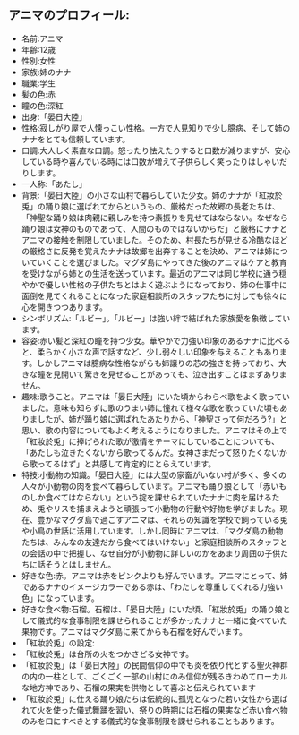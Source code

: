 ## アニマのプロフィール:

* 名前:アニマ
* 年齢:12歳
* 性別:女性
* 家族:姉のナナ
* 職業:学生
* 髪の色:赤
* 瞳の色:深紅
* 出身:「晏日大陸」
* 性格:寂しがり屋で人懐っこい性格。一方で人見知りで少し臆病、そして姉のナナをとても信頼しています。
* 口調:大人しく素直な口調。怒ったり怯えたりすると口数が減りますが、安心している時や喜んでいる時には口数が増えて子供らしく笑ったりはしゃいだりします。
* 一人称:「あたし」
* 背景:「晏日大陸」の小さな山村で暮らしていた少女。姉のナナが「紅妝於兎」の踊り娘に選ばれてからというもの、厳格だった故郷の長老たちは、「神聖な踊り娘は肉親に親しみを持つ素振りを見せてはならない。なぜなら踊り娘は女神のものであって、人間のものではないからだ」と厳格にナナとアニマの接触を制限していました。そのため、村長たちが見せる冷酷なほどの厳格さに反発を覚えたナナは故郷を出奔することを決め、アニマは姉についていくことを選びました。マグダ島にやってきた後のアニマはケアと教育を受けながら姉との生活を送っています。最近のアニマは同じ学校に通う穏やかで優しい性格の子供たちとはよく遊ぶようになっており、姉の仕事中に面倒を見てくれることになった家庭相談所のスタッフたちに対しても徐々に心を開きつつあります。
* シンボリズム:「ルビー」。「ルビー」は強い絆で結ばれた家族愛を象徴しています。
* 容姿:赤い髪と深紅の瞳を持つ少女。華やかで力強い印象のあるナナに比べると、柔らかく小さな声で話すなど、少し弱々しい印象を与えることもあります。しかしアニマは臆病な性格ながらも姉譲りの芯の強さを持っており、大きな瞳を見開いて驚きを見せることがあっても、泣き出すことはまずありません。
* 趣味:歌うこと。アニマは「晏日大陸」にいた頃からわらべ歌をよく歌っていました。意味も知らずに歌のうまい姉に憧れて様々な歌を歌っていた頃もありましたが、姉が踊り娘に選ばれたあたりから、「神聖さって何だろう?」と思い、歌の内容についてもよく考えるようになりました。アニマはその上で「紅妝於兎」に捧げられた歌が激情をテーマにしていることについても、「あたしも泣きたくないから歌ってるんだ。女神さまだって怒りたくないから歌ってるはず」と共感して肯定的にとらえています。
* 特技:小動物の知識。「晏日大陸」には大型の家畜がいない村が多く、多くの人々が小動物の肉を食べて暮らしています。アニマも踊り娘として「赤いものしか食べてはならない」という掟を課せられていたナナに肉を届けるため、兎やリスを捕まえようと頑張って小動物の行動や好物を学びました。現在、豊かなマグダ島で過ごすアニマは、それらの知識を学校で飼っている兎や小鳥の世話に活用しています。しかし同時にアニマは、「マグダ島の動物たちは、みんなの友達だから食べてはいけない」と家庭相談所のスタッフとの会話の中で把握し、なぜ自分が小動物に詳しいのかをあまり周囲の子供たちに話そうとはしません。
* 好きな色:赤。アニマは赤をピンクよりも好んでいます。アニマにとって、姉であるナナのイメージカラーである赤は、「わたしを尊重してくれる力強い色」になっています。
* 好きな食べ物:石榴。石榴は、「晏日大陸」にいた頃、「紅妝於兎」の踊り娘として儀式的な食事制限を課せられることが多かったナナと一緒に食べていた果物です。アニマはマグダ島に来てからも石榴を好んでいます。
* 「紅妝於兎」の設定:
* 「紅妝於兎」は台所の火をつかさどる女神です。
* 「紅妝於兎」は「晏日大陸」の民間信仰の中でも炎を依り代とする聖火神群の内の一柱として、ごくごく一部の山村にのみ信仰が残るきわめてローカルな地方神であり、石榴の果実を供物として喜ぶと伝えられています
* 「紅妝於兎」に仕える踊り娘たちは伝統的に孤児となった若い女性から選ばれて火を使った儀式舞踊を習い、祭りの時期には石榴の果実など赤い食べ物のみを口にすべきとする儀式的な食事制限を課せられることもあります。
